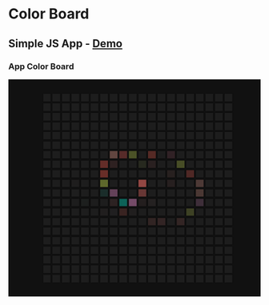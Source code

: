 # Color Board

## Simple JS App - [Demo](https://mve-color-board-js.vercel.app/)

### App Color Board

![ColorBoard](screenshot/colorboard.png 'ColorBoard')
